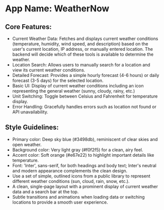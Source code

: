 # **App Name**: WeatherNow

## Core Features:

- Current Weather Data: Fetches and displays current weather conditions (temperature, humidity, wind speed, and description) based on the user's current location, IP address, or manually entered location. The backend will decide which of these tools is available to determine the weather.
- Location Search: Allows users to manually search for a location and view its current weather conditions.
- Detailed Forecast: Provides a simple hourly forecast (4-6 hours) or daily forecast (3-5 days) for the selected location.
- Basic UI: Display of current weather conditions including an icon representing the general weather (sunny, cloudy, rainy, etc.)
- Unit Switching: Toggle between Celsius and Fahrenheit for temperature display.
- Error Handling: Gracefully handles errors such as location not found or API unavailability.

## Style Guidelines:

- Primary color: Deep sky blue (#3498db), reminiscent of clear skies and open weather.
- Background color: Very light gray (#f0f2f5) for a clean, airy feel.
- Accent color: Soft orange (#e67e22) to highlight important details like temperature.
- Font: 'Inter', sans-serif, for both headings and body text; Inter's neutral and modern appearance complements the clean design.
- Use a set of simple, outlined icons from a public library to represent different weather conditions (sun, cloud, rain, snow, etc.).
- A clean, single-page layout with a prominent display of current weather data and a search bar at the top.
- Subtle transitions and animations when loading data or switching locations to provide a smooth user experience.

